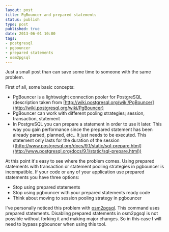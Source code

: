 ```yaml
--- 
layout: post
title: PgBouncer and prepared statements
status: publish
type: post
published: true
date: 2013-06-01 10:00
tags: 
- postgresql
- pgbouncer
- prepared statements
- osm2pgsql
---
```


Just a small post than can save some time to someone with the same problem.

First of all, some basic concepts:

* PgBouncer is a lightweight connection pooler for PostgreSQL (description taken from [http://wiki.postgresql.org/wiki/PgBouncer](http://wiki.postgresql.org/wiki/PgBouncer)
* PgBouncer can work with different pooling strategies; session, transaction, statement
* In PostgreSQL you can prepare a statement in order to use it later. This way you gain performance since the prepared statement has been already parsed, planned, etc.. It just needs to be executed. This statement only lasts for the duration of the session ([http://www.postgresql.org/docs/9.1/static/sql-prepare.html](http://www.postgresql.org/docs/9.1/static/sql-prepare.html))

At this point it's easy to see where the problem comes. Using prepared statements with transaction or statement pooling strategies in pgbouncer is incompatible.
If your code or any of your application use prepared statements you have three options:

* Stop using prepared statements
* Stop using pgbouncer with your prepared statements ready code
* Think about moving to session pooling strategy in pgbouncer

I've personally noticed this problem with [osm2pgsql](http://wiki.openstreetmap.org/wiki/Osm2pgsql). This command uses prepared statements. Disabling prepared statements in osm2pgsql is not possible without forking it and making major changes. So in this case I will need to bypass pgbouncer when using this tool.
